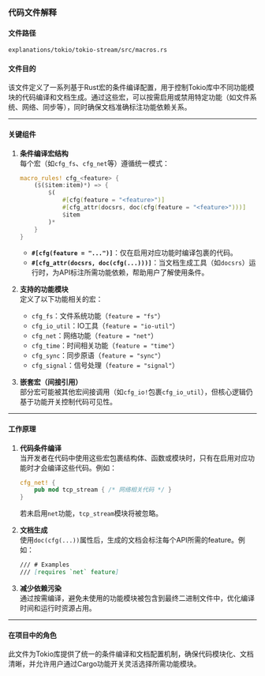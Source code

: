 ### 代码文件解释

#### 文件路径
`explanations/tokio/tokio-stream/src/macros.rs`

#### 文件目的
该文件定义了一系列基于Rust宏的条件编译配置，用于控制Tokio库中不同功能模块的代码编译和文档生成。通过这些宏，可以按需启用或禁用特定功能（如文件系统、网络、同步等），同时确保文档准确标注功能依赖关系。

---

#### 关键组件
1. **条件编译宏结构**  
   每个宏（如`cfg_fs`、`cfg_net`等）遵循统一模式：
   ```rust
   macro_rules! cfg_<feature> {
       ($($item:item)*) => {
           $(
               #[cfg(feature = "<feature>")]
               #[cfg_attr(docsrs, doc(cfg(feature = "<feature>")))]
               $item
           )*
       }
   }
   ```
   - **`#[cfg(feature = "...")]`**：仅在启用对应功能时编译包裹的代码。
   - **`#[cfg_attr(docsrs, doc(cfg(...)))]`**：当文档生成工具（如`docsrs`）运行时，为API标注所需功能依赖，帮助用户了解使用条件。

2. **支持的功能模块**  
   定义了以下功能相关的宏：
   - `cfg_fs`：文件系统功能（`feature = "fs"`）
   - `cfg_io_util`：IO工具（`feature = "io-util"`）
   - `cfg_net`：网络功能（`feature = "net"`）
   - `cfg_time`：时间相关功能（`feature = "time"`）
   - `cfg_sync`：同步原语（`feature = "sync"`）
   - `cfg_signal`：信号处理（`feature = "signal"`）

3. **嵌套宏（间接引用）**  
   部分宏可能被其他宏间接调用（如`cfg_io!`包裹`cfg_io_util`），但核心逻辑仍基于功能开关控制代码可见性。

---

#### 工作原理
1. **代码条件编译**  
   当开发者在代码中使用这些宏包裹结构体、函数或模块时，只有在启用对应功能时才会编译这些代码。例如：
   ```rust
   cfg_net! {
       pub mod tcp_stream { /* 网络相关代码 */ }
   }
   ```
   若未启用`net`功能，`tcp_stream`模块将被忽略。

2. **文档生成**  
   使用`doc(cfg(...))`属性后，生成的文档会标注每个API所需的feature。例如：
   ```markdown
   /// # Examples
   /// [requires `net` feature]
   ```

3. **减少依赖污染**  
   通过按需编译，避免未使用的功能模块被包含到最终二进制文件中，优化编译时间和运行时资源占用。

---

#### 在项目中的角色
此文件为Tokio库提供了统一的条件编译和文档配置机制，确保代码模块化、文档清晰，并允许用户通过Cargo功能开关灵活选择所需功能模块。  